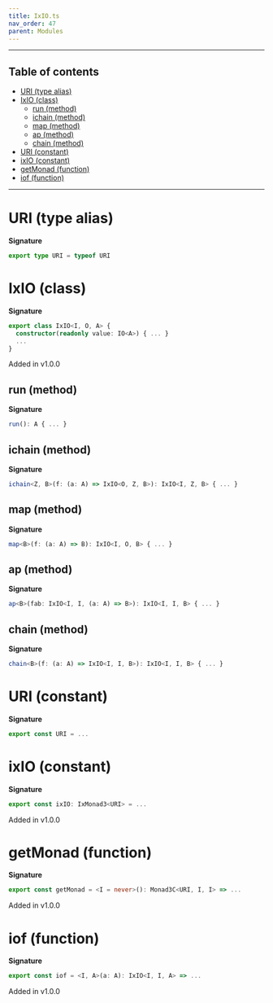 ```yaml
---
title: IxIO.ts
nav_order: 47
parent: Modules
---
```


---

<h2 class="text-delta">Table of contents</h2>

- [URI (type alias)](#uri-type-alias)
- [IxIO (class)](#ixio-class)
  - [run (method)](#run-method)
  - [ichain (method)](#ichain-method)
  - [map (method)](#map-method)
  - [ap (method)](#ap-method)
  - [chain (method)](#chain-method)
- [URI (constant)](#uri-constant)
- [ixIO (constant)](#ixio-constant)
- [getMonad (function)](#getmonad-function)
- [iof (function)](#iof-function)

---

# URI (type alias)

**Signature**

```ts
export type URI = typeof URI
```

# IxIO (class)

**Signature**

```ts
export class IxIO<I, O, A> {
  constructor(readonly value: IO<A>) { ... }
  ...
}
```

Added in v1.0.0

## run (method)

**Signature**

```ts
run(): A { ... }
```

## ichain (method)

**Signature**

```ts
ichain<Z, B>(f: (a: A) => IxIO<O, Z, B>): IxIO<I, Z, B> { ... }
```

## map (method)

**Signature**

```ts
map<B>(f: (a: A) => B): IxIO<I, O, B> { ... }
```

## ap (method)

**Signature**

```ts
ap<B>(fab: IxIO<I, I, (a: A) => B>): IxIO<I, I, B> { ... }
```

## chain (method)

**Signature**

```ts
chain<B>(f: (a: A) => IxIO<I, I, B>): IxIO<I, I, B> { ... }
```

# URI (constant)

**Signature**

```ts
export const URI = ...
```

# ixIO (constant)

**Signature**

```ts
export const ixIO: IxMonad3<URI> = ...
```

Added in v1.0.0

# getMonad (function)

**Signature**

```ts
export const getMonad = <I = never>(): Monad3C<URI, I, I> => ...
```

Added in v1.0.0

# iof (function)

**Signature**

```ts
export const iof = <I, A>(a: A): IxIO<I, I, A> => ...
```

Added in v1.0.0
